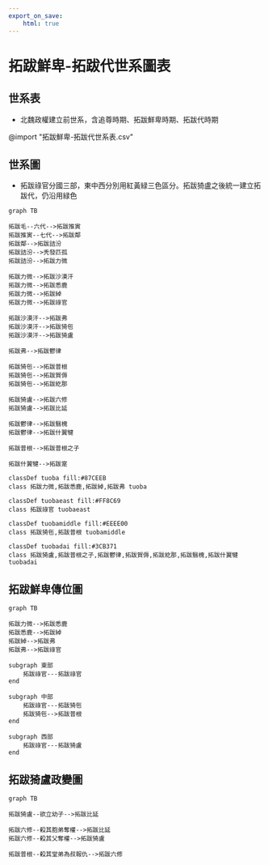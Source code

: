 ```yaml
---
export_on_save:
    html: true
---
```


# 拓跋鮮卑-拓跋代世系圖表

## 世系表
- 北魏政權建立前世系，含追尊時期、拓跋鮮卑時期、拓跋代時期

@import "拓跋鮮卑-拓跋代世系表.csv"


## 世系圖

- 拓跋祿官分國三部，東中西分別用紅黃緑三色區分。拓跋猗盧之後統一建立拓跋代，仍沿用緑色

```mermaid
graph TB

拓跋毛--六代-->拓跋推寅
拓跋推寅--七代-->拓跋鄰
拓跋鄰-->拓跋詰汾
拓跋詰汾-->秃發匹孤
拓跋詰汾-->拓跋力微

拓跋力微-->拓跋沙漠汗
拓跋力微-->拓跋悉鹿
拓跋力微-->拓跋綽
拓跋力微-->拓跋祿官

拓跋沙漠汗-->拓跋弗
拓跋沙漠汗-->拓跋猗㐌
拓跋沙漠汗-->拓跋猗盧

拓跋弗-->拓跋鬱律

拓跋猗㐌-->拓跋普根
拓跋猗㐌-->拓跋賀傉
拓跋猗㐌-->拓跋紇那

拓跋猗盧-->拓跋六修
拓跋猗盧-->拓跋比延

拓跋鬱律-->拓跋翳槐
拓跋鬱律-->拓跋什翼犍

拓跋普根-->拓跋普根之子

拓跋什翼犍-->拓跋寔

classDef tuoba fill:#87CEEB
class 拓跋力微,拓跋悉鹿,拓跋綽,拓跋弗 tuoba

classDef tuobaeast fill:#FF8C69
class 拓跋祿官 tuobaeast

classDef tuobamiddle fill:#EEEE00
class 拓跋猗㐌,拓跋普根 tuobamiddle

classDef tuobadai fill:#3CB371
class 拓跋猗盧,拓跋普根之子,拓跋鬱律,拓跋賀傉,拓跋紇那,拓跋翳槐,拓跋什翼犍 tuobadai

```

## 拓跋鮮卑傳位圖

```mermaid
graph TB

拓跋力微-->拓跋悉鹿
拓跋悉鹿-->拓跋綽
拓跋綽-->拓跋弗
拓跋弗-->拓跋祿官

subgraph 東部
    拓跋祿官---拓跋祿官
end

subgraph 中部
    拓跋祿官---拓跋猗㐌
    拓跋猗㐌-->拓跋普根
end

subgraph 西部
    拓跋祿官---拓跋猗盧
end

```

## 拓跋猗盧政變圖

```mermaid
graph TB

拓跋猗盧--欲立幼子-->拓跋比延

拓跋六修--殺其胞弟奪權-->拓跋比延
拓跋六修--殺其父奪權-->拓跋猗盧

拓跋普根--殺其堂弟為叔報仇-->拓跋六修
```